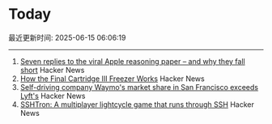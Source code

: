 # Today

最近更新时间: 2025-06-15 06:06:19

--- 
1. [Seven replies to the viral Apple reasoning paper – and why they fall short](https://garymarcus.substack.com/p/seven-replies-to-the-viral-apple) Hacker News
2. [How the Final Cartridge III Freezer Works](https://www.pagetable.com/?p=1810) Hacker News
3. [Self-driving company Waymo's market share in San Francisco exceeds Lyft's](https://underscoresf.com/in-san-francisco-waymo-has-now-bested-lyft-uber-is-next/) Hacker News
4. [SSHTron: A multiplayer lightcycle game that runs through SSH](https://github.com/zachlatta/sshtron) Hacker News
